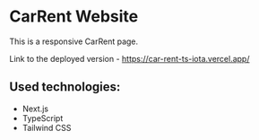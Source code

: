 # CarRent Website
This is a responsive CarRent page.

Link to the deployed version - https://car-rent-ts-iota.vercel.app/

## Used technologies:
- Next.js
- TypeScript
- Tailwind CSS

